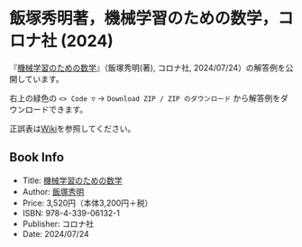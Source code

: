 # 飯塚秀明著，機械学習のための数学，コロナ社 (2024)
『[機械学習のための数学](https://www.coronasha.co.jp/np/isbn/9784339061321/)』（飯塚秀明(著), コロナ社, 2024/07/24）の解答例を公開しています。 

右上の緑色の 
``
<> Code ▽
``
→
``
Download ZIP / ZIP のダウンロード
``
から解答例をダウンロードできます。

正誤表は[Wiki](https://github.com/iiduka-researches/mml/wiki)を参照してください。

## Book Info
* Title: [機械学習のための数学](https://www.coronasha.co.jp/np/isbn/9784339061321/)
* Author: [飯塚秀明](https://iiduka.net/iiduka/default)
* Price: 3,520円（本体3,200円＋税）
* ISBN: 978-4-339-06132-1
* Publisher: コロナ社
* Date: 2024/07/24
